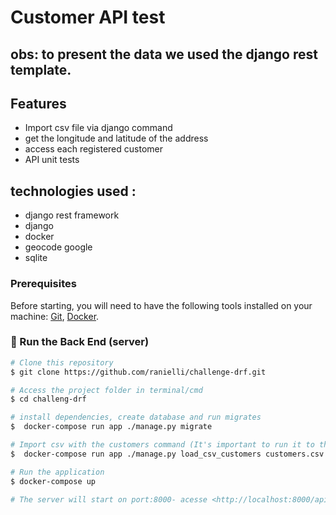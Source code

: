 # Customer API test 
##  obs: to present the data we used the django rest template.

## Features
* Import csv file via django command
* get the longitude and latitude of the address
* access each registered customer
* API unit tests

## technologies used :
* django rest framework
* django
* docker
* geocode google
* sqlite

 ### Prerequisites

Before starting, you will need to have the following tools installed on your machine:
[Git](https://git-scm.com), [Docker](https://docs.docker.com/engine/install/ubuntu/). 

### 🎲 Run the Back End (server)

```bash
# Clone this repository
$ git clone https://github.com/ranielli/challenge-drf.git

# Access the project folder in terminal/cmd
$ cd challeng-drf

# install dependencies, create database and run migrates
$  docker-compose run app ./manage.py migrate

# Import csv with the customers command (It's important to run it to the end otherwise it won't save the objects)
$  docker-compose run app ./manage.py load_csv_customers customers.csv

# Run the application
$ docker-compose up

# The server will start on port:8000- acesse <http://localhost:8000/api/v1/customers/>
```
